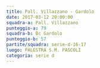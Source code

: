 ```yaml
---
title: Pall. Villazzano - Gardolo
date: 2017-03-12 20:00:00
squadra-a: Pall. Villazzano
punteggio-a: 79
squadra-b: Bc Gardolo
punteggio-b: 57
partite/squadra: serie-d-16-17
luogo: PALESTRA S.M. PASCOLI
categoria: serie d
---
```


